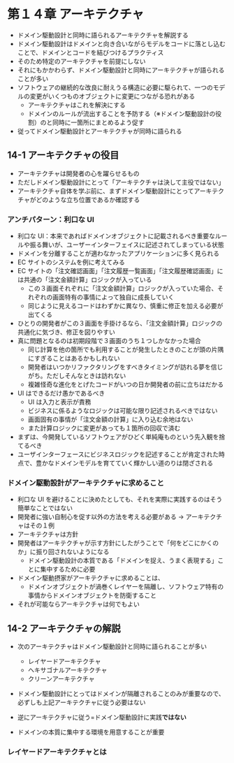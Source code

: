 # 第１４章 アーキテクチャ

- ドメイン駆動設計と同時に語られるアーキテクチャを解説する
- ドメイン駆動設計はドメインと向き合いながらモデルをコードに落とし込むことで、ドメインとコードを結びつけるプラクティス
- そのため特定のアーキテクチャを前提にしない
- それにもかかわらず、ドメイン駆動設計と同時にアーキテクチャが語られることが多い
- ソフトウェアの継続的な改良に耐えうる構造に必要に駆られて、一つのモデルの変更がいくつものオブジェクトに変更につながる恐れがある
  - アーキテクチャはこれを解決にする
  - ドメインのルールが流出することを予防する（※ドメイン駆動設計の役割）のと同時に一箇所にまとめるよう促す
- 従ってドメイン駆動設計とアーキテクチャが同時に語られる

## 14-1 アーキテクチャの役目

- アーキテクチャは開発者の心を躍らせるもの
- ただしドメイン駆動設計にとって「アーキテクチャは決して主役ではない」
- アーキテクチャ自体を学ぶ前に、まずドメイン駆動設計にとってアーキテクチャがどのような立ち位置であるか確認する

### アンチパターン：利口な UI

- 利口な UI：本来であればドメインオブジェクトに記載されるべき重要なルールや振る舞いが、ユーザーインターフェイスに記述されてしまっている状態
- ドメインを分離することが適わなかったアプリケーションに多く見られる
- EC サイトのシステムを例に考えてみる
- EC サイトの「注文確認画面」「注文履歴一覧画面」「注文履歴確認画面」には共通の「注文金額計算」ロジックが入っている
  - この３画面それぞれに「注文金額計算」ロジックが入っていた場合、それぞれの画面特有の事情によって独自に成長していく
  - 同じように見えるコードはわずかに異なり、慎重に修正を加える必要が出てくる
- ひとりの開発者がこの３画面を手掛けるなら、「注文金額計算」ロジックの共通化に気づき、修正を図りやすい
- 真に問題となるのは初期段階で３画面のうち１つしかなかった場合
  - 同じ計算を他の箇所でも利用することが発生したときのことが頭の片隅にすぎることはあるかもしれない
  - 開発者はいつかリファクタリングをすべきタイミングが訪れる夢を信じがち。ただしそんなときは訪れない
  - 複雑怪奇な進化をとげたコードがいつの日か開発者の前に立ちはだかる
- UI はできるだけ愚かであるべき
  - UI は入力と表示が責務
  - ビジネスに係るようなロジックは可能な限り記述されるべきではない
  - 画面固有の事情が「注文金額の計算」に入り込む余地はない
  - また計算ロジックに変更があっても１箇所の回収で済む
- まずは、今開発しているソフトウェアがひどく単純庵ものという先入観を捨てるべき
- ユーザインターフェースにビジネスロジックを記述することが肯定された時点で、豊かなドメインモデルを育てていく輝かしい道のりは閉ざされる

### ドメイン駆動設計がアーキテクチャに求めること

- 利口な UI を避けることに決めたとしても、それを実際に実践するのはそう簡単なことではない
- 開発者に強い自制心を促す以外の方法を考える必要がある → アーキテクチャはその１例
- アーキテクチャは方針
- 開発者はアーキテクチャが示す方針にしたがうことで「何をどこにかくのか」に振り回されないようになる
  - ドメイン駆動設計の本質である「ドメインを捉え、うまく表現する」ことに集中するために必要
- ドメイン駆動摂家がアーキテクチャに求めることは、
  - ドメインオブジェクトが渦巻くレイヤーを隔離し、ソフトウェア特有の事情からドメインオブジェクトを防衛すること
- それが可能ならアーキテクチャは何でもよい

## 14-2 アーキテクチャの解説

- 次のアーキテクチャはドメイン駆動設計と同時に語られることが多い

  - レイヤードアーキテクチャ
  - ヘキサゴナルアーキテクチャ
  - クリーンアーキテクチャ

- ドメイン駆動設計にとってはドメインが隔離されることのみが重要なので、必ずしも上記アーキテクチャに従う必要はない
- 逆にアーキテクチャに従う=ドメイン駆動設計に実践**ではない**
- ドメインの本質に集中する環境を用意することが重要

### レイヤードアーキテクチャとは
